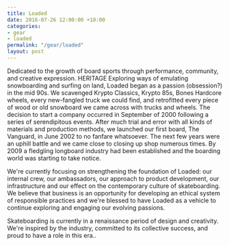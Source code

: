 ```yaml
---
title: Loaded
date: 2016-07-26 12:00:00 +10:00
categories:
- gear
- loaded
permalink: "/gear/loaded"
layout: post
---
```


Dedicated to the growth of board sports through performance, community, and creative expression.
HERITAGE
Exploring ways of emulating snowboarding and surfing on land, Loaded began as a passion (obsession?) in the mid 90s.  We scavenged Krypto Classics, Krypto 85s, Bones Hardcore wheels, every new-fangled truck we could find, and retrofitted every piece of wood or old snowboard we came across with trucks and wheels.  The decision to start a company occurred in  September of 2000 following a series of serendipitous events. After much trial and error with all kinds of materials and production methods, we launched our first board, The Vanguard, in June 2002 to no fanfare whatsoever.  The next few years were an uphill battle and we came close to closing up shop numerous times. By 2009 a fledgling longboard industry had been established and the boarding world was starting to take notice.

We're currently focusing on strengthening the foundation of Loaded: our internal crew, our ambassadors, our approach to product development, our infrastructure and our effect on the contemporary culture of skateboarding. We believe that business is an opportunity for developing an ethical system of responsible practices and we're blessed to have Loaded as a vehicle to continue exploring and engaging our evolving passions.

Skateboarding is currently in a renaissance period of design and creativity.  We're inspired by the industry, committed to its collective success, and proud to have a role in this era..

